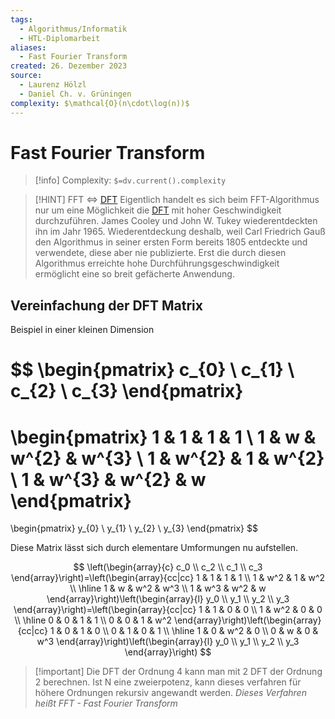 ```yaml
---
tags:
  - Algorithmus/Informatik
  - HTL-Diplomarbeit
aliases:
  - Fast Fourier Transform
created: 26. Dezember 2023
source:
  - Laurenz Hölzl
  - Daniel Ch. v. Grüningen
complexity: $\mathcal{O}(n\cdot\log(n))$
---
```


# Fast Fourier Transform

> [!info] Complexity: `$=dv.current().complexity`

> [!HINT] FFT <=> [DFT](DFT.md)
> Eigentlich handelt es sich beim FFT-Algorithmus nur um eine Möglichkeit die [DFT](DFT.md) mit hoher Geschwindigkeit durchzuführen. James Cooley und John W. Tukey wiederentdeckten ihn im Jahr 1965.
> Wiederentdeckung deshalb, weil Carl Friedrich Gauß den Algorithmus in seiner ersten Form bereits 1805 entdeckte und verwendete, diese aber nie publizierte.
> Erst die durch diesen Algorithmus erreichte hohe Durchführungsgeschwindigkeit ermöglicht eine so breit gefächerte Anwendung.

## Vereinfachung der DFT Matrix

Beispiel in einer kleinen Dimension

$$
\begin{pmatrix}
c_{0} \\
c_{1} \\
c_{2} \\
c_{3}
\end{pmatrix}
=
\begin{pmatrix}
1 & 1 & 1 & 1 \\
1 & w & w^{2} & w^{3} \\
1 & w^{2} & 1 & w^{2} \\
1 & w^{3} & w^{2} & w
\end{pmatrix}
=
\begin{pmatrix}
y_{0} \\
y_{1} \\
y_{2} \\
y_{3}
\end{pmatrix}
$$

Diese Matrix lässt sich durch elementare Umformungen nu aufstellen.


$$
\left(\begin{array}{c}
c_0 \\
c_2 \\
c_1 \\
c_3
\end{array}\right)=\left(\begin{array}{cc|cc}
1 & 1 & 1 & 1 \\
1 & w^2 & 1 & w^2 \\
\hline 1 & w & w^2 & w^3 \\
1 & w^3 & w^2 & w
\end{array}\right)\left(\begin{array}{l}
y_0 \\
y_1 \\
y_2 \\
y_3
\end{array}\right)=\left(\begin{array}{cc|cc}
1 & 1 & 0 & 0 \\
1 & w^2 & 0 & 0 \\
\hline 0 & 0 & 1 & 1 \\
0 & 0 & 1 & w^2
\end{array}\right)\left(\begin{array}{cc|cc}
1 & 0 & 1 & 0 \\
0 & 1 & 0 & 1 \\
\hline 1 & 0 & w^2 & 0 \\
0 & w & 0 & w^3
\end{array}\right)\left(\begin{array}{l}
y_0 \\
y_1 \\
y_2 \\
y_3
\end{array}\right)
$$


> [!important] Die DFT der Ordnung 4 kann man mit 2 DFT der Ordnung 2 berechnen.
> Ist N eine zweierpotenz, kann dieses verfahren für höhere Ordnungen rekursiv angewandt werden.
> *Dieses Verfahren heißt FFT - Fast Fourier Transform*